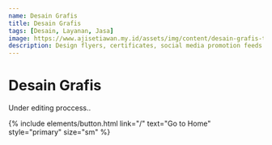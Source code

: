 ```yaml
---
name: Desain Grafis
title: Desain Grafis
tags: [Desain, Layanan, Jasa]
image: https://www.ajisetiawan.my.id/assets/img/content/desain-grafis-thumb.jpg
description: Design flyers, certificates, social media promotion feeds.
---
```


# Desain Grafis

Under editing proccess..

<p class="text-center">
{% include elements/button.html link="/" text="Go to Home" style="primary" size="sm" %}
</p>
